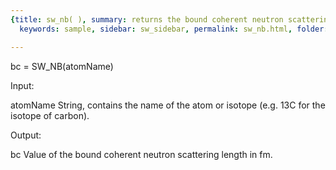 ```yaml
---
{title: sw_nb( ), summary: returns the bound coherent neutron scattering length (fm),
  keywords: sample, sidebar: sw_sidebar, permalink: sw_nb.html, folder: swfiles, mathjax: 'true'}

---
```

 
bc = SW_NB(atomName)
 
Input:
 
atomName      String, contains the name of the atom or isotope (e.g. 13C for the isotope of carbon).
 
Output:
 
bc        Value of the bound coherent neutron scattering length  in fm.
 

